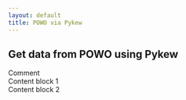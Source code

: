 ```yaml
---
layout: default
title: POWO via Pykew
---
```

<script src="https://ajax.googleapis.com/ajax/libs/jquery/1.11.3/jquery.min.js"></script> 
<script src="js/powo.js"></script>
<script>
   $(document).ready(function(){
      initialise();   
   });     
</script>

<h2>Get data from POWO using Pykew</h2>

<div id="comment" >Comment</div>
<div id="content">
   <div id="content1" >Content block 1</div>
   <div id="content2" >Content block 2</div>
</div>

